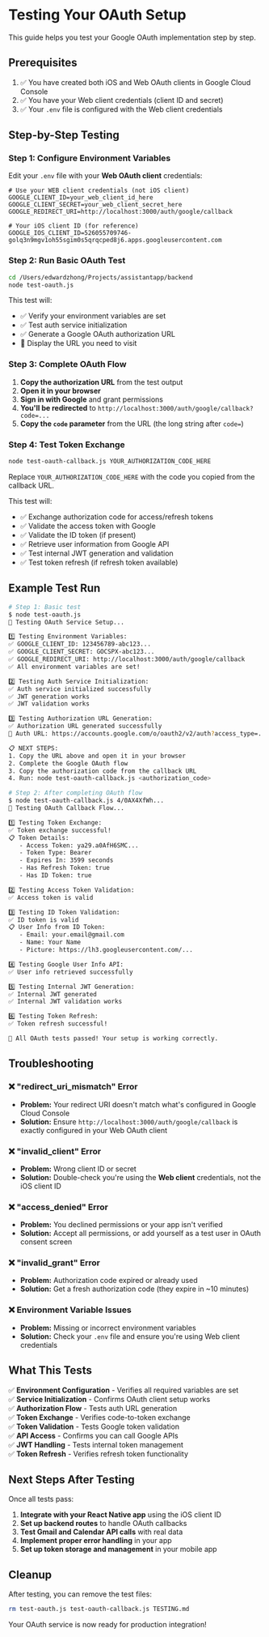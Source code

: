# Testing Your OAuth Setup

This guide helps you test your Google OAuth implementation step by step.

## Prerequisites

1. ✅ You have created both iOS and Web OAuth clients in Google Cloud Console
2. ✅ You have your Web client credentials (client ID and secret)
3. ✅ Your `.env` file is configured with the Web client credentials

## Step-by-Step Testing

### Step 1: Configure Environment Variables

Edit your `.env` file with your **Web OAuth client** credentials:

```env
# Use your WEB client credentials (not iOS client)
GOOGLE_CLIENT_ID=your_web_client_id_here
GOOGLE_CLIENT_SECRET=your_web_client_secret_here
GOOGLE_REDIRECT_URI=http://localhost:3000/auth/google/callback

# Your iOS client ID (for reference)
GOOGLE_IOS_CLIENT_ID=526055709746-golq3n9mgv1oh55sgim0s5qrqcped8j6.apps.googleusercontent.com
```

### Step 2: Run Basic OAuth Test

```bash
cd /Users/edwardzhong/Projects/assistantapp/backend
node test-oauth.js
```

This test will:
- ✅ Verify your environment variables are set
- ✅ Test auth service initialization
- ✅ Generate a Google OAuth authorization URL
- 🔗 Display the URL you need to visit

### Step 3: Complete OAuth Flow

1. **Copy the authorization URL** from the test output
2. **Open it in your browser**
3. **Sign in with Google** and grant permissions
4. **You'll be redirected** to `http://localhost:3000/auth/google/callback?code=...`
5. **Copy the `code` parameter** from the URL (the long string after `code=`)

### Step 4: Test Token Exchange

```bash
node test-oauth-callback.js YOUR_AUTHORIZATION_CODE_HERE
```

Replace `YOUR_AUTHORIZATION_CODE_HERE` with the code you copied from the callback URL.

This test will:
- ✅ Exchange authorization code for access/refresh tokens
- ✅ Validate the access token with Google
- ✅ Validate the ID token (if present)
- ✅ Retrieve user information from Google API
- ✅ Test internal JWT generation and validation
- ✅ Test token refresh (if refresh token available)

## Example Test Run

```bash
# Step 1: Basic test
$ node test-oauth.js
🧪 Testing OAuth Service Setup...

1️⃣ Testing Environment Variables:
✅ GOOGLE_CLIENT_ID: 123456789-abc123...
✅ GOOGLE_CLIENT_SECRET: GOCSPX-abc123...
✅ GOOGLE_REDIRECT_URI: http://localhost:3000/auth/google/callback
✅ All environment variables are set!

2️⃣ Testing Auth Service Initialization:
✅ Auth service initialized successfully
✅ JWT generation works
✅ JWT validation works

3️⃣ Testing Authorization URL Generation:
✅ Authorization URL generated successfully
🔗 Auth URL: https://accounts.google.com/o/oauth2/v2/auth?access_type=...

📋 NEXT STEPS:
1. Copy the URL above and open it in your browser
2. Complete the Google OAuth flow
3. Copy the authorization code from the callback URL
4. Run: node test-oauth-callback.js <authorization_code>

# Step 2: After completing OAuth flow
$ node test-oauth-callback.js 4/0AX4XfWh...
🧪 Testing OAuth Callback Flow...

1️⃣ Testing Token Exchange:
✅ Token exchange successful!
📋 Token Details:
   - Access Token: ya29.a0AfH6SMC...
   - Token Type: Bearer
   - Expires In: 3599 seconds
   - Has Refresh Token: true
   - Has ID Token: true

2️⃣ Testing Access Token Validation:
✅ Access token is valid

3️⃣ Testing ID Token Validation:
✅ ID token is valid
📋 User Info from ID Token:
   - Email: your.email@gmail.com
   - Name: Your Name
   - Picture: https://lh3.googleusercontent.com/...

4️⃣ Testing Google User Info API:
✅ User info retrieved successfully

5️⃣ Testing Internal JWT Generation:
✅ Internal JWT generated
✅ Internal JWT validation works

6️⃣ Testing Token Refresh:
✅ Token refresh successful!

🎉 All OAuth tests passed! Your setup is working correctly.
```

## Troubleshooting

### ❌ "redirect_uri_mismatch" Error
- **Problem:** Your redirect URI doesn't match what's configured in Google Cloud Console
- **Solution:** Ensure `http://localhost:3000/auth/google/callback` is exactly configured in your Web OAuth client

### ❌ "invalid_client" Error
- **Problem:** Wrong client ID or secret
- **Solution:** Double-check you're using the **Web client** credentials, not the iOS client ID

### ❌ "access_denied" Error
- **Problem:** You declined permissions or your app isn't verified
- **Solution:** Accept all permissions, or add yourself as a test user in OAuth consent screen

### ❌ "invalid_grant" Error
- **Problem:** Authorization code expired or already used
- **Solution:** Get a fresh authorization code (they expire in ~10 minutes)

### ❌ Environment Variable Issues
- **Problem:** Missing or incorrect environment variables
- **Solution:** Check your `.env` file and ensure you're using Web client credentials

## What This Tests

✅ **Environment Configuration** - Verifies all required variables are set  
✅ **Service Initialization** - Confirms OAuth client setup works  
✅ **Authorization Flow** - Tests auth URL generation  
✅ **Token Exchange** - Verifies code-to-token exchange  
✅ **Token Validation** - Tests Google token validation  
✅ **API Access** - Confirms you can call Google APIs  
✅ **JWT Handling** - Tests internal token management  
✅ **Token Refresh** - Verifies refresh token functionality  

## Next Steps After Testing

Once all tests pass:

1. **Integrate with your React Native app** using the iOS client ID
2. **Set up backend routes** to handle OAuth callbacks
3. **Test Gmail and Calendar API calls** with real data
4. **Implement proper error handling** in your app
5. **Set up token storage and management** in your mobile app

## Cleanup

After testing, you can remove the test files:

```bash
rm test-oauth.js test-oauth-callback.js TESTING.md
```

Your OAuth service is now ready for production integration!
